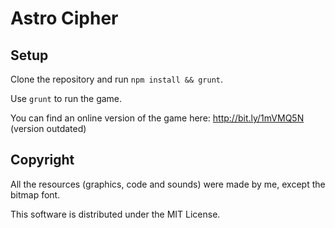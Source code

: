 Astro Cipher
===============

## Setup

Clone the repository and run `npm install && grunt`.

Use `grunt` to run the game. 

You can find an online version of the game here: http://bit.ly/1mVMQ5N (version outdated)

## Copyright

All the resources (graphics, code and sounds) were made by me, except the bitmap font.

This software is distributed under the MIT License.
